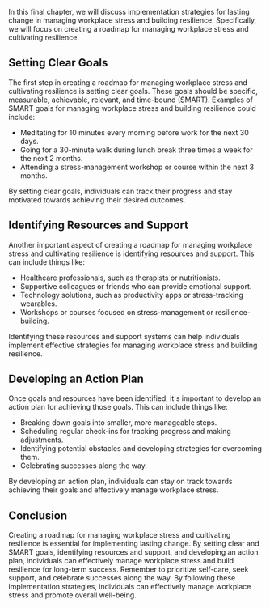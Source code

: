 
In this final chapter, we will discuss implementation strategies for lasting change in managing workplace stress and building resilience. Specifically, we will focus on creating a roadmap for managing workplace stress and cultivating resilience.

Setting Clear Goals
-------------------

The first step in creating a roadmap for managing workplace stress and cultivating resilience is setting clear goals. These goals should be specific, measurable, achievable, relevant, and time-bound (SMART). Examples of SMART goals for managing workplace stress and building resilience could include:

* Meditating for 10 minutes every morning before work for the next 30 days.
* Going for a 30-minute walk during lunch break three times a week for the next 2 months.
* Attending a stress-management workshop or course within the next 3 months.

By setting clear goals, individuals can track their progress and stay motivated towards achieving their desired outcomes.

Identifying Resources and Support
---------------------------------

Another important aspect of creating a roadmap for managing workplace stress and cultivating resilience is identifying resources and support. This can include things like:

* Healthcare professionals, such as therapists or nutritionists.
* Supportive colleagues or friends who can provide emotional support.
* Technology solutions, such as productivity apps or stress-tracking wearables.
* Workshops or courses focused on stress-management or resilience-building.

Identifying these resources and support systems can help individuals implement effective strategies for managing workplace stress and building resilience.

Developing an Action Plan
-------------------------

Once goals and resources have been identified, it's important to develop an action plan for achieving those goals. This can include things like:

* Breaking down goals into smaller, more manageable steps.
* Scheduling regular check-ins for tracking progress and making adjustments.
* Identifying potential obstacles and developing strategies for overcoming them.
* Celebrating successes along the way.

By developing an action plan, individuals can stay on track towards achieving their goals and effectively manage workplace stress.

Conclusion
----------

Creating a roadmap for managing workplace stress and cultivating resilience is essential for implementing lasting change. By setting clear and SMART goals, identifying resources and support, and developing an action plan, individuals can effectively manage workplace stress and build resilience for long-term success. Remember to prioritize self-care, seek support, and celebrate successes along the way. By following these implementation strategies, individuals can effectively manage workplace stress and promote overall well-being.
